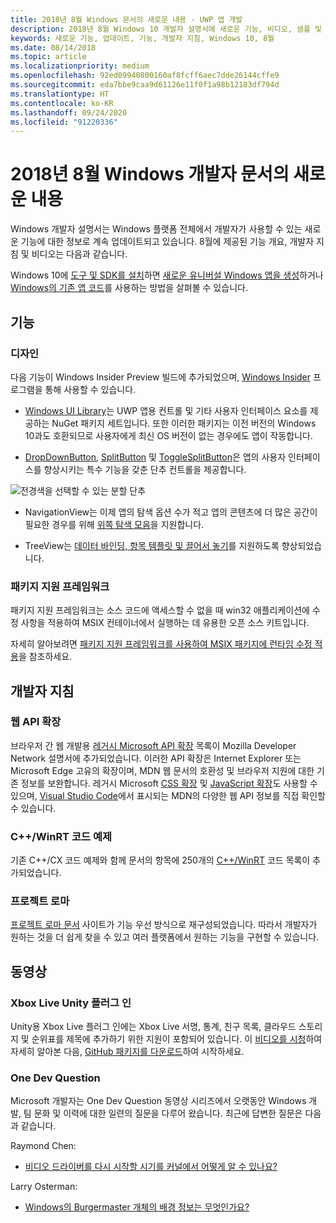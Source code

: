 ```yaml
---
title: 2018년 8월 Windows 문서의 새로운 내용 - UWP 앱 개발
description: 2018년 8월 Windows 10 개발자 설명서에 새로운 기능, 비디오, 샘플 및 개발자 지침이 추가되었습니다.
keywords: 새로운 기능, 업데이트, 기능, 개발자 지침, Windows 10, 8월
ms.date: 08/14/2018
ms.topic: article
ms.localizationpriority: medium
ms.openlocfilehash: 92ed09940800160af8fcff6aec7dde26144cffe9
ms.sourcegitcommit: eda7bbe9caa9d61126e11f0f1a98b12183df794d
ms.translationtype: HT
ms.contentlocale: ko-KR
ms.lasthandoff: 09/24/2020
ms.locfileid: "91220336"
---
```

# <a name="whats-new-in-the-windows-developer-docs-in-august-2018"></a>2018년 8월 Windows 개발자 문서의 새로운 내용

Windows 개발자 설명서는 Windows 플랫폼 전체에서 개발자가 사용할 수 있는 새로운 기능에 대한 정보로 계속 업데이트되고 있습니다. 8월에 제공된 기능 개요, 개발자 지침 및 비디오는 다음과 같습니다.

Windows 10에 [도구 및 SDK를 설치](https://developer.microsoft.com/windows/downloads#_blank)하면 [새로운 유니버설 Windows 앱을 생성](../get-started/create-uwp-apps.md)하거나 [Windows의 기존 앱 코드](../porting/index.md)를 사용하는 방법을 살펴볼 수 있습니다.

## <a name="features"></a>기능

### <a name="design"></a>디자인

다음 기능이 Windows Insider Preview 빌드에 추가되었으며, [Windows Insider](https://insider.windows.com/) 프로그램을 통해 사용할 수 있습니다.

* [Windows UI Library](/uwp/toolkits/winui/)는 UWP 앱용 컨트롤 및 기타 사용자 인터페이스 요소를 제공하는 NuGet 패키지 세트입니다. 또한 이러한 패키지는 이전 버전의 Windows 10과도 호환되므로 사용자에게 최신 OS 버전이 없는 경우에도 앱이 작동합니다.

* [DropDownButton](../design/controls-and-patterns/buttons.md#create-a-drop-down-button), [SplitButton](../design/controls-and-patterns/buttons.md#create-a-split-button) 및 [ToggleSplitButton](../design/controls-and-patterns/buttons.md#create-a-toggle-split-button)은 앱의 사용자 인터페이스를 향상시키는 특수 기능을 갖춘 단추 컨트롤을 제공합니다.

![전경색을 선택할 수 있는 분할 단추](../design/controls-and-patterns/images/split-button-rtb.png)

* NavigationView는 이제 앱의 탐색 옵션 수가 적고 앱의 콘텐츠에 더 많은 공간이 필요한 경우를 위해 [위쪽 탐색 모음](../design/controls-and-patterns/navigationview.md)을 지원합니다.

* TreeView는 [데이터 바인딩, 항목 템플릿 및 끌어서 놓기](../design/controls-and-patterns/tree-view.md)를 지원하도록 향상되었습니다.

### <a name="package-support-framework"></a>패키지 지원 프레임워크

패키지 지원 프레임워크는 소스 코드에 액세스할 수 없을 때 win32 애플리케이션에 수정 사항을 적용하여 MSIX 컨테이너에서 실행하는 데 유용한 오픈 소스 키트입니다.

자세히 알아보려면 [패키지 지원 프레임워크를 사용하여 MSIX 패키지에 런타임 수정 적용](/windows/msix/psf/package-support-framework)을 참조하세요.

## <a name="developer-guidance"></a>개발자 지침

### <a name="web-api-extensions"></a>웹 API 확장

브라우저 간 웹 개발용 [레거시 Microsoft API 확장](https://developer.mozilla.org/docs/Web/API/Microsoft_API_extensions) 목록이 Mozilla Developer Network 설명서에 추가되었습니다. 이러한 API 확장은 Internet Explorer 또는 Microsoft Edge 고유의 확장이며, MDN 웹 문서의 호환성 및 브라우저 지원에 대한 기존 정보를 보완합니다. 레거시 Microsoft [CSS 확장](https://developer.mozilla.org/docs/Web/CSS/Microsoft_Extensions) 및 [JavaScript 확장](https://developer.mozilla.org/docs/Web/JavaScript/Microsoft_JavaScript_extensions)도 사용할 수 있으며, [Visual Studio Code](https://code.visualstudio.com/updates/v1_25#_new-css-pseudo-selectors-and-pseudo-elements-from-mdn)에서 표시되는 MDN의 다양한 웹 API 정보를 직접 확인할 수 있습니다.

### <a name="cwinrt-code-examples"></a>C++/WinRT 코드 예제

기존 C++/CX 코드 예제와 함께 문서의 항목에 250개의 [C++/WinRT](../cpp-and-winrt-apis/index.md) 코드 목록이 추가되었습니다.

### <a name="project-rome"></a>프로젝트 로마

[프로젝트 로마 문서](/windows/project-rome/) 사이트가 기능 우선 방식으로 재구성되었습니다. 따라서 개발자가 원하는 것을 더 쉽게 찾을 수 있고 여러 플랫폼에서 원하는 기능을 구현할 수 있습니다.

## <a name="videos"></a>동영상

### <a name="xbox-live-unity-plugin"></a>Xbox Live Unity 플러그 인

Unity용 Xbox Live 플러그 인에는 Xbox Live 서명, 통계, 친구 목록, 클라우드 스토리지 및 순위표를 제목에 추가하기 위한 지원이 포함되어 있습니다. 이 [비디오를 시청](https://youtu.be/fVQZ-YgwNpY)하여 자세히 알아본 다음, [GitHub 패키지를 다운로드](/gaming/xbox-live/get-started/setup-ide/creators/unity-win10/live-cr-unity-win10-nav?WT.mc_id=windowsdocs-twi)하여 시작하세요.

### <a name="one-dev-question"></a>One Dev Question

Microsoft 개발자는 One Dev Question 동영상 시리즈에서 오랫동안 Windows 개발, 팀 문화 및 이력에 대한 일련의 질문을 다루어 왔습니다. 최근에 답변한 질문은 다음과 같습니다.

Raymond Chen:

* [비디오 드라이버를 다시 시작할 시기를 커널에서 어떻게 알 수 있나요?](https://youtu.be/3SNAdyO1l5c)

Larry Osterman:

* [Windows의 Burgermaster 개체의 배경 정보는 무엇인가요?](https://youtu.be/0TDSbyAIvX0)